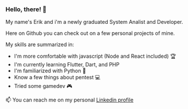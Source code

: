 ### Hello, there! :mage:

My name's Erik and i'm a newly graduated System Analist and Developer.

Here on Github you can check out on a few personal projects of mine.

My skills are summarized in:

- I'm more comfortable with javascript (Node and React included) 🏆
- I'm currently learning Flutter, Dart, and PHP
- I'm familiarized with Python 🐍
- Know a few things about pentest 💻
- Tried some gamedev 🎮


📫 You can reach me on my personal [Linkedin profile](https://www.linkedin.com/in/erik-natan-moreira-santos-983865195/)

<!--
**FueledByRage/FueledByRage** is a ✨ _special_ ✨ repository because its `README.md` (this file) appears on your GitHub profile.

Here are some ideas to get you started:

- 🔭 I’m currently working on ...
- 🌱 I’m currently learning ...
- 👯 I’m looking to collaborate on ...
- 🤔 I’m looking for help with ...
- 💬 Ask me about ...
- 📫 How to reach me: ...
- 😄 Pronouns: ...
- ⚡ Fun fact: ...
-->
